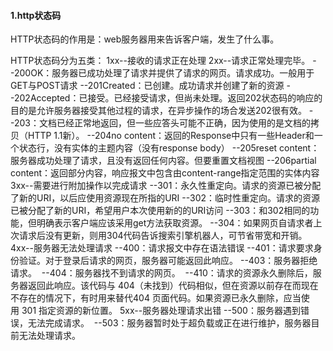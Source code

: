 #### 1.http状态码

HTTP状态码的作用是：web服务器用来告诉客户端，发生了什么事。

HTTP状态码分为五类：
1xx--接收的请求正在处理
2xx--请求正常处理完毕。
   --200OK：服务器已成功处理了请求并提供了请求的网页。请求成功。一般用于GET与POST请求
   --201Created：已创建。成功请求并创建了新的资源
   --202Accepted：已接受。已经接受请求，但尚未处理。返回202状态码的响应的目的是允许服务器接受其他过程的请求，在异步操作的场合发送202很有效。
   --203：文档已经正常地返回，但一些应答头可能不正确，因为使用的是文档的拷贝（HTTP 1.1新）。
   --204no content：返回的Response中只有一些Header和一个状态行，没有实体的主题内容（没有response body）
   --205reset content：服务器成功处理了请求，且没有返回任何内容。但要重置文档视图
   --206partial content：返回部分内容，响应报文中包含由content-range指定范围的实体内容
3xx--需要进行附加操作以完成请求
   --301：永久性重定向。请求的资源已被分配了新的URI，以后应使用资源现在所指的URI
   --302：临时性重定向。请求的资源已被分配了新的URI，希望用户本次使用新的的URI访问
   --303：和302相同的功能，但明确表示客户端应该采用get方法获取资源。
   --304：如果网页自请求者上次请求后没有更新，则用304代码告诉搜索引擎机器人，可节省带宽和开销。
4xx--服务器无法处理请求
   --400：请求报文中存在语法错误
   --401：请求要求身份验证。对于登录后请求的网页，服务器可能返回此响应。
   --403：服务器拒绝请求。 
   --404：服务器找不到请求的网页。 
   --410：请求的资源永久删除后，服务器返回此响应。该代码与 404（未找到）代码相似，但在资源以前存在而现在不存在的情况下，有时用来替代404 页面代码。如果资源已永久删除，应当使用 301 指定资源的新位置。
5xx--服务器处理请求出错
   --500：服务器遇到错误，无法完成请求。 
   --503：服务器暂时处于超负载或正在进行维护，服务器目前无法处理请求。
